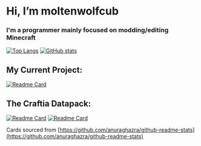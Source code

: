 # Hi, I’m moltenwolfcub

### I'm a programmer mainly focused on modding/editing Minecraft

[![Top Langs](https://github-readme-stats.vercel.app/api/top-langs/?username=moltenwolfcub&langs_count=10&layout=compact&theme=algolia)](https://github.com/moltenwolfcub)
[![GitHub stats](https://github-readme-stats.vercel.app/api?username=moltenwolfcub&show_icons=true&include_all_commits=true&theme=algolia)](https://github.com/moltenwolfcub)

## My Current Project:

[![Readme Card](https://github-readme-stats.vercel.app/api/pin/?username=moltenwolfcub&repo=crafted_cuisine&theme=algolia)](https://github.com/moltenwolfcub/crafted_cuisine)

## The Craftia Datapack:

[![Readme Card](https://github-readme-stats.vercel.app/api/pin/?username=moltenwolfcub&repo=craftia_datapack&theme=algolia)](https://github.com/moltenwolfcub/craftia_datapack)
[![Readme Card](https://github-readme-stats.vercel.app/api/pin/?username=moltenwolfcub&repo=craftia_resourcepack&theme=algolia)](https://github.com/moltenwolfcub/craftia_resourcepack)



Cards sourced from [https://github.com/anuraghazra/github-readme-stats](https://github.com/anuraghazra/github-readme-stats)
